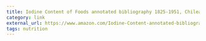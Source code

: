 ```yaml
---
title: Iodine Content of Foods annotated bibliography 1825-1951, Chilean Iodine Educational Bureau, Amazon.com, Books
category: link
external_url: https://www.amazon.com/Iodine-Content-annotated-bibliography-1825-1951/dp/B001DUMRSO/ref=sr_1_3?s=books&ie=UTF8&qid=1469547823&sr=1-3&refinements=p_27%3ACHILEAN+IODINE+EDUCATIONAL+BUREAU
tags: nutrition
---
```

